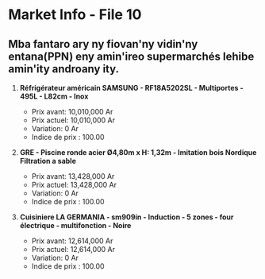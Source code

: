 # Market Info - File 10

## Mba fantaro ary ny fiovan'ny vidin'ny entana(PPN) eny amin'ireo supermarchés lehibe amin'ity androany ity.

1. **Réfrigérateur américain SAMSUNG - RF18A5202SL - Multiportes - 495L - L82cm - Inox**
   - Prix avant: 10,010,000 Ar
   - Prix actuel: 10,010,000 Ar
   - Variation: 0 Ar
   - Indice de prix : 100.00

2. **GRE - Piscine ronde acier Ø4,80m x H: 1,32m - Imitation bois Nordique Filtration a sable**
   - Prix avant: 13,428,000 Ar
   - Prix actuel: 13,428,000 Ar
   - Variation: 0 Ar
   - Indice de prix : 100.00

3. **Cuisiniere LA GERMANIA - sm909in - Induction - 5 zones - four électrique - multifonction - Noire**
   - Prix avant: 12,614,000 Ar
   - Prix actuel: 12,614,000 Ar
   - Variation: 0 Ar
   - Indice de prix : 100.00

